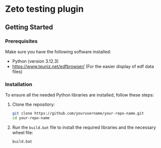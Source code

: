 # Zeto testing plugin

## Getting Started

### Prerequisites

Make sure you have the following software installed:

- Python (version 3.12.3)
- https://www.teuniz.net/edfbrowser/ (For the easier display of edf data files)

### Installation

To ensure all the needed Python libraries are installed, follow these steps:

1. Clone the repository:
    ```sh
    git clone https://github.com/yourusername/your-repo-name.git
    cd your-repo-name
    ```

2. Run the `build.bat` file to install the required libraries and the necessary wheel file:
    ```sh
    build.bat
    ```
